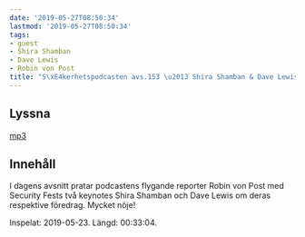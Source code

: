 ```yaml
---
date: '2019-05-27T08:50:34'
lastmod: '2019-05-27T08:50:34'
tags:
- guest
- Shira Shamban
- Dave Lewis
- Robin von Post
title: "S\xE4kerhetspodcasten avs.153 \u2013 Shira Shamban & Dave Lewis"
---
```

## Lyssna

[mp3](http://traffic.libsyn.com/sakerhetspodcasten/2019-05-24_SecurityFest.mp3)

## Innehåll

I dagens avsnitt pratar podcastens flygande reporter Robin von Post med Security
Fests två keynotes Shira Shamban och Dave Lewis om deras respektive föredrag. Mycket nöje!

Inspelat: 2019-05-23. Längd: 00:33:04.

